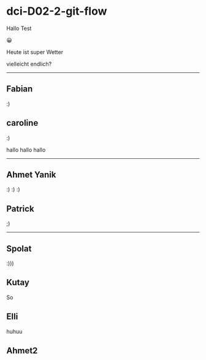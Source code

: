 # dci-D02-2-git-flow

Hallo Test

😀

Heute ist super Wetter

vielleicht endlich?


---
## Fabian
:)

## caroline
:)

hallo hallo hallo

---

## Ahmet Yanik
:) :) :)

## Patrick
;)

---
## Spolat 

:)))

## Kutay

So

## Elli

huhuu

## Ahmet2
